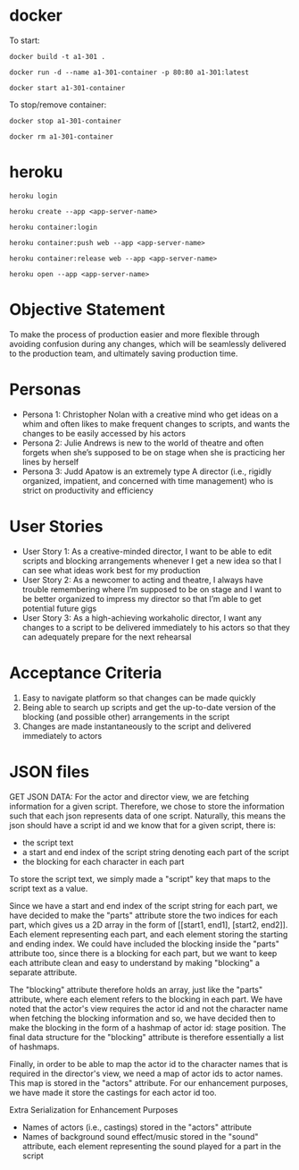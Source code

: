 # docker
To start:

`docker build -t a1-301 .`

`docker run -d --name a1-301-container -p 80:80 a1-301:latest`

`docker start a1-301-container`

To stop/remove container:

`docker stop a1-301-container`

`docker rm a1-301-container`

# heroku
`heroku login`

`heroku create --app <app-server-name>`

`heroku container:login`

`heroku container:push web --app <app-server-name>`

`heroku container:release web --app <app-server-name>`

`heroku open --app <app-server-name>`

# Objective Statement
To make the process of production easier and more flexible through avoiding confusion during any changes, which will be seamlessly delivered to the production team, and ultimately saving production time.

# Personas 
- Persona 1: Christopher Nolan with a creative mind who get ideas on a whim and often likes to make frequent changes to scripts, and wants the changes to be easily accessed by his actors
- Persona 2: Julie Andrews is new to the world of theatre and often forgets when she’s supposed to be on stage when she is practicing her lines by herself
- Persona 3: Judd Apatow is an extremely type A director (i.e., rigidly organized, impatient, and concerned with time management) who is strict on productivity and efficiency

# User Stories
- User Story 1: As a creative-minded director, I want to be able to edit scripts and blocking arrangements whenever I get a new idea so that I can see what ideas work best for my production
- User Story 2: As a newcomer to acting and theatre, I always have trouble remembering where I’m supposed to be on stage and I want to be better organized to impress my director so that I’m able to get potential future gigs
- User Story 3: As a high-achieving workaholic director, I want any changes to a script to be delivered immediately to his actors so that they can adequately prepare for the next rehearsal

# Acceptance Criteria
1. Easy to navigate platform so that changes can be made quickly
2. Being able to search up scripts and get the up-to-date version of the blocking (and possible other) arrangements in the script
3. Changes are made instantaneously to the script and delivered immediately to actors

# JSON files
GET JSON DATA:
For the actor and director view, we are fetching information for a given script.
Therefore, we chose to store the information such that each json represents data of one script.
Naturally, this means the json should have a script id and we know that for a given script, there is:
- the script text 
- a start and end index of the script string denoting each part of the script
- the blocking for each character in each part

To store the script text, we simply made a "script" key that maps to the script text as a value.

Since we have a start and end index of the script string for each part, we have decided to make the "parts" attribute store
the two indices for each part, which gives us a 2D array in the form of [[start1, end1], [start2, end2]].
Each element representing each part, and each element storing the starting and ending index.
We could have included the blocking inside the "parts" attribute too, since there is a blocking for each part, but we want
to keep each attribute clean and easy to understand by making "blocking" a separate attribute.

The "blocking" attribute therefore holds an array, just like the "parts" attribute, where each element refers to the blocking in each part.
We have noted that the actor's view requires the actor id and not the character name when fetching the blocking information and so, we have decided then to make the blocking in the form of a hashmap of actor id: stage position. The final data structure for the "blocking" attribute is therefore essentially a list of hashmaps.

Finally, in order to be able to map the actor id to the character names that is required in the director's view, we need a map of actor ids to actor names. This map is stored in the "actors" attribute. For our enhancement purposes, we have made it store the castings for each actor id too.

Extra Serialization for Enhancement Purposes
- Names of actors (i.e., castings) stored in the "actors" attribute
- Names of background sound effect/music stored in the "sound" attribute, each element representing the sound played for a part in the script